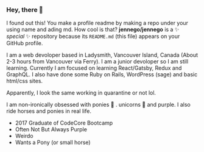 ### Hey, there 👋


I found out this! You make a profile readme by making a repo under your using name and ading md. How cool is that?
**jennego/jennego** is a ✨ _special_ ✨ repository because its `README.md` (this file) appears on your GitHub profile.

I am a web devoloper based in Ladysmith, Vancouver Island, Canada (About 2-3 hours from Vancouver via Ferry). I am a junior devoloper so I am still learning. Currently I am focused on learning React/Gatsby, Redux and GraphQL. I also have done some Ruby on Rails, WordPress (sage) and basic html/css sites. 

Apparently, I look the same working in quarantine or not lol. 

I am non-ironically obsessed with ponies 🐴 . unicorns 🦄  and purple. I also ride horses and ponies in real life. 

- 2017 Graduate of CodeCore Bootcamp 
- Often Not But Always Purple
- Weirdo
- Wants a Pony (or small horse)

